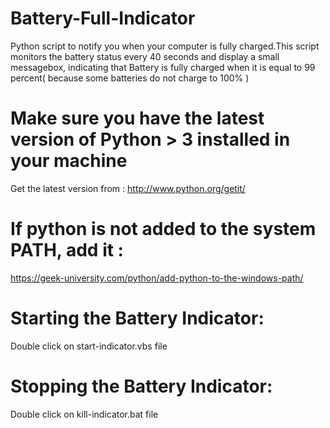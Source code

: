 # Battery-Full-Indicator
Python script to notify you when your computer is fully charged.This script monitors the battery status every 40 seconds and display a small messagebox, indicating that Battery is fully charged when it is equal to 99 percent( because some batteries do not charge to 100% )

# Make sure you have the latest version of Python > 3 installed in your machine
Get the latest version from :  http://www.python.org/getit/

# If python is not added to the system PATH, add it :
https://geek-university.com/python/add-python-to-the-windows-path/

# Starting the Battery Indicator:
Double click on start-indicator.vbs file

# Stopping the Battery Indicator:
Double click on kill-indicator.bat file
